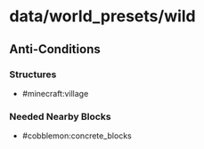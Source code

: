 # data/world_presets/wild  
  
## Anti-Conditions  
  
### Structures  
  * #minecraft:village
  
  
### Needed Nearby Blocks  
  * #cobblemon:concrete_blocks
  
